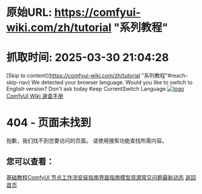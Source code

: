 # 原始URL: https://comfyui-wiki.com/zh/tutorial "系列教程"

# 抓取时间: 2025-03-30 21:04:28

[Skip to content](https://comfyui-wiki.com/zh/tutorial "系列教程"#reach-skip-nav)
We detected your browser language. Would you like to switch to English version?
Don't ask today
Keep CurrentSwitch Language
[![logo](https://comfyui-wiki.com/logo.svg)ComfyUI Wiki 速查手册](https://comfyui-wiki.com/zh)
# 404 - 页面未找到
抱歉，我们找不到您要访问的页面。
请使用搜索功能查找所需内容。
## 您可以查看：
[基础教程](https://comfyui-wiki.com/zh/tutorial/basic)[ComfyUI 节点](https://comfyui-wiki.com/zh/comfyui-nodes)[工作流](https://comfyui-wiki.com/zh/workflows)[安装指南](https://comfyui-wiki.com/zh/install)[界面指南](https://comfyui-wiki.com/zh/interface/basic)[模型资源](https://comfyui-wiki.com/zh/resource)[常见问题](https://comfyui-wiki.com/zh/faq)[最新动态](https://comfyui-wiki.com/zh/news)
[返回首页](https://comfyui-wiki.com/zh)
